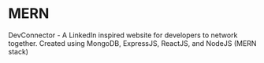 # MERN
DevConnector -
A LinkedIn inspired website for developers to network together. Created using MongoDB, ExpressJS, ReactJS, and NodeJS (MERN stack)

